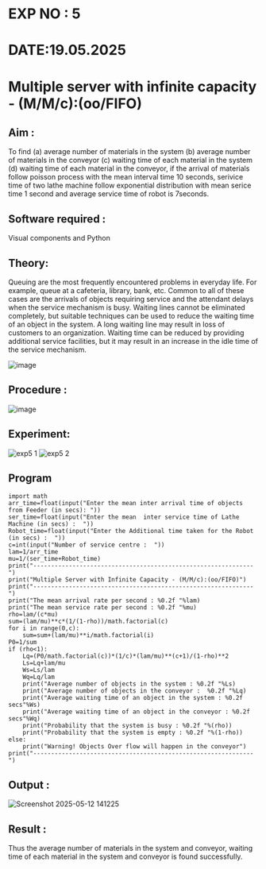 # EXP NO : 5
# DATE:19.05.2025
# Multiple server with infinite capacity - (M/M/c):(oo/FIFO)
## Aim :
To find (a) average number of materials in the system (b) average number of materials in the conveyor (c) waiting time of each material in the system (d) waiting time of each material in the conveyor, if the arrival  of materials follow poisson process with the mean interval time 10 seconds, serivice time of two lathe machine follow exponential distribution with mean serice time 1 second and average service time of robot is 7seconds.

## Software required :
Visual components and Python

## Theory:
Queuing are the most frequently encountered problems in everyday life. For example, queue at a cafeteria, library, bank, etc. Common to all of these cases are the arrivals of objects requiring service and the attendant delays when the service mechanism is busy. Waiting lines cannot be eliminated completely, but suitable techniques can be used to reduce the waiting time of an object in the system. A long waiting line may result in loss of customers to an organization. Waiting time can be reduced by providing additional service facilities, but it may result in an increase in the idle time of the service mechanism.

![image](https://user-images.githubusercontent.com/103921593/203238035-1c8109bc-cbf2-4c77-baea-c5b682a752ef.png)

## Procedure :

![image](https://user-images.githubusercontent.com/103921593/203238265-176740b0-eae2-4772-90be-5449869ac9b0.png)




## Experiment:
![exp5 1](https://github.com/nithin-popuri7/Muttiple-capacity-with-infinite-capacity/assets/94154780/1d35f4d1-3104-44f4-8c5c-269d611eaee2)
![exp5 2](https://github.com/nithin-popuri7/Muttiple-capacity-with-infinite-capacity/assets/94154780/13d30585-0c48-4b29-be60-57aa39e77fbf)

## Program
    import math
    arr_time=float(input("Enter the mean inter arrival time of objects from Feeder (in secs): "))
    ser_time=float(input("Enter the mean  inter service time of Lathe Machine (in secs) :  "))
    Robot_time=float(input("Enter the Additional time taken for the Robot (in secs) :  "))
    c=int(input("Number of service centre :  "))
    lam=1/arr_time
    mu=1/(ser_time+Robot_time)
    print("--------------------------------------------------------------")
    print("Multiple Server with Infinite Capacity - (M/M/c):(oo/FIFO)")
    print("--------------------------------------------------------------")
    print("The mean arrival rate per second : %0.2f "%lam)
    print("The mean service rate per second : %0.2f "%mu)
    rho=lam/(c*mu)
    sum=(lam/mu)**c*(1/(1-rho))/math.factorial(c)
    for i in range(0,c):
        sum=sum+(lam/mu)**i/math.factorial(i)
    P0=1/sum
    if (rho<1):
        Lq=(P0/math.factorial(c))*(1/c)*(lam/mu)**(c+1)/(1-rho)**2
        Ls=Lq+lam/mu
        Ws=Ls/lam
        Wq=Lq/lam
        print("Average number of objects in the system : %0.2f "%Ls)
        print("Average number of objects in the conveyor :  %0.2f "%Lq)
        print("Average waiting time of an object in the system : %0.2f secs"%Ws)
        print("Average waiting time of an object in the conveyor : %0.2f secs"%Wq)
        print("Probability that the system is busy : %0.2f "%(rho))
        print("Probability that the system is empty : %0.2f "%(1-rho))
    else:
        print("Warning! Objects Over flow will happen in the conveyor")
    print("--------------------------------------------------------------")

## Output :
![Screenshot 2025-05-12 141225](https://github.com/user-attachments/assets/332529a6-87ff-4178-a8b8-40a8dee93718)

## Result : 
Thus the average number of materials in the system and conveyor, waiting time of each material in
the system and conveyor is found successfully.

